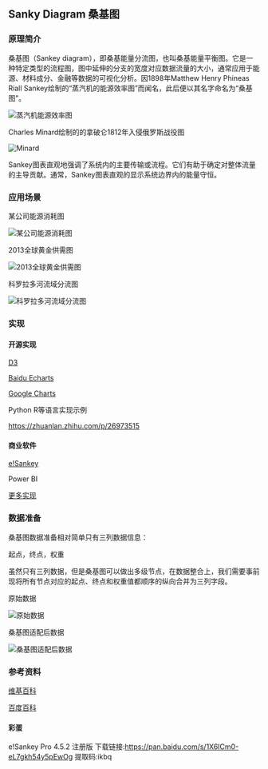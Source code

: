 ## Sanky Diagram 桑基图

### 原理简介

桑基图（Sankey diagram），即桑基能量分流图，也叫桑基能量平衡图。它是一种特定类型的流程图，图中延伸的分支的宽度对应数据流量的大小，通常应用于能源、材料成分、金融等数据的可视化分析。因1898年Matthew Henry Phineas Riall Sankey绘制的“蒸汽机的能源效率图”而闻名，此后便以其名字命名为“桑基图”。

![蒸汽机能源效率图](sanky/-Sankeysteam.png)

Charles Minard绘制的的拿破仑1812年入侵俄罗斯战役图

![Minard](sanky/Minard.png)

Sankey图表直观地强调了系统内的主要传输或流程。它们有助于确定对整体流量的主导贡献。通常，Sankey图表直观的显示系统边界内的能量守恒。

### 应用场景

某公司能源消耗图

![某公司能源消耗图](sanky/EnergyManagementCompany.png)

2013全球黄金供需图

![2013全球黄金供需图](sanky/GoldMarket2013.png)

科罗拉多河流域分流图

![科罗拉多河流域分流图](sanky/Sankey_Diagram_of_Colorado_River_Water_Use.jpg)

### 实现

#### 开源实现

[D3](https://github.com/d3/d3-sankey)

[Baidu Echarts](http://echarts.baidu.com/examples/editor.html?c=sankey-energy)

[Google Charts](https://developers.google.com/chart/interactive/docs/gallery/sankey)

Python R等语言实现示例

https://zhuanlan.zhihu.com/p/26973515

#### 商业软件

[e!Sankey](https://www.ifu.com/en/e-sankey/)

Power BI

[更多实现](https://en.wikipedia.org/wiki/Sankey_diagram#Sankey_Diagram_Drawing_Tools)

### 数据准备

桑基图数据准备相对简单只有三列数据信息：

起点，终点，权重

虽然只有三列数据，但是桑基图可以做出多级节点，在数据整合上，我们需要事前现将所有节点对应的起点、终点和权重值都顺序的纵向合并为三列字段。

原始数据

![原始数据](sanky/data1.jpg)

桑基图适配后数据

![桑基图适配后数据](sanky/data2.png)

### 参考资料

[维基百科](https://en.wikipedia.org/wiki/Sankey_diagram)

[百度百科](https://baike.baidu.com/item/%E6%A1%91%E5%9F%BA%E5%9B%BE)

#### 彩蛋

e!Sankey Pro 4.5.2 注册版 下载链接:https://pan.baidu.com/s/1X6ICm0-eL7gkh54y5pEwOg 提取码:ikbq 


